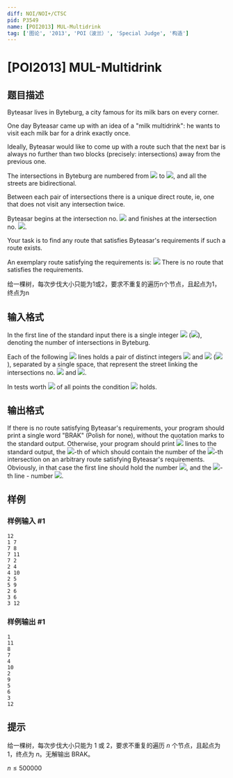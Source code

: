 ```yaml
---
diff: NOI/NOI+/CTSC
pid: P3549
name: [POI2013] MUL-Multidrink
tag: ['图论', '2013', 'POI（波兰）', 'Special Judge', '构造']
---
```

# [POI2013] MUL-Multidrink
## 题目描述

Byteasar lives in Byteburg, a city famous for its milk bars on every corner.

One day Byteasar came up with an idea of a "milk multidrink": he wants to  visit each milk bar for a drink exactly once.

Ideally, Byteasar would like to come up with a route such that the next bar  is always no further than two blocks (precisely: intersections) away from the  previous one.

The intersections in Byteburg are numbered from ![](http://main.edu.pl/images/OI20/mul-en-tex.1.png) to ![](http://main.edu.pl/images/OI20/mul-en-tex.2.png),  and all the streets are bidirectional.

Between each pair of intersections there is a unique direct route, ie, one  that does not visit any intersection twice.

Byteasar begins at the intersection no. ![](http://main.edu.pl/images/OI20/mul-en-tex.3.png) and finishes at the intersection  no. ![](http://main.edu.pl/images/OI20/mul-en-tex.4.png).

Your task is to find any route that satisfies Byteasar's requirements if such  a route exists.

An exemplary route satisfying the requirements is: ![](http://main.edu.pl/images/OI20/mul-en-tex.5.png)                There is no route that satisfies the requirements.

给一棵树，每次步伐大小只能为1或2，要求不重复的遍历n个节点，且起点为1，终点为n

## 输入格式

In the first line of the standard input there is a single integer ![](http://main.edu.pl/images/OI20/mul-en-tex.6.png)  (![](http://main.edu.pl/images/OI20/mul-en-tex.7.png)), denoting the number of intersections in Byteburg.

Each of the following ![](http://main.edu.pl/images/OI20/mul-en-tex.8.png) lines holds a pair of distinct integers ![](http://main.edu.pl/images/OI20/mul-en-tex.9.png)  and ![](http://main.edu.pl/images/OI20/mul-en-tex.10.png) (![](http://main.edu.pl/images/OI20/mul-en-tex.11.png)), separated by a single space, that  represent the street linking the intersections no. ![](http://main.edu.pl/images/OI20/mul-en-tex.12.png) and ![](http://main.edu.pl/images/OI20/mul-en-tex.13.png).

In tests worth ![](http://main.edu.pl/images/OI20/mul-en-tex.14.png) of all points the condition ![](http://main.edu.pl/images/OI20/mul-en-tex.15.png) holds.

## 输出格式

If there is no route satisfying Byteasar's requirements, your program  should print a single word "BRAK" (Polish for none),  without the quotation marks to the standard output.  Otherwise, your program  should print ![](http://main.edu.pl/images/OI20/mul-en-tex.16.png) lines to the standard output, the ![](http://main.edu.pl/images/OI20/mul-en-tex.17.png)-th of which should  contain the number of the ![](http://main.edu.pl/images/OI20/mul-en-tex.18.png)-th intersection on an arbitrary route  satisfying Byteasar's requirements.  Obviously, in that case the first line  should hold the number ![](http://main.edu.pl/images/OI20/mul-en-tex.19.png), and the ![](http://main.edu.pl/images/OI20/mul-en-tex.20.png)-th line - number ![](http://main.edu.pl/images/OI20/mul-en-tex.21.png).

## 样例

### 样例输入 #1
```
12
1 7
7 8
7 11
7 2
2 4
4 10
2 5
5 9
2 6
3 6
3 12

```
### 样例输出 #1
```
1
11
8
7
4
10
2
9
5
6
3
12

```
## 提示

给一棵树，每次步伐大小只能为 1 或 2，要求不重复的遍历 $n$ 个节点，且起点为 $1$，终点为 $n$。无解输出 BRAK。

$n\le 500000$

